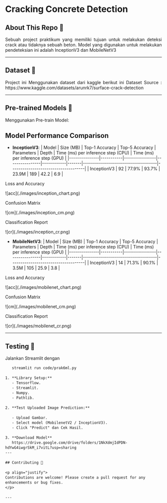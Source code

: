 
# Cracking Concrete Detection

## About This Repo 🌟
<p align="justify">
Sebuah project praktikum yang memiliki tujuan untuk melakukan deteksi crack atau tidaknya sebuah beton. Model yang digunakan untuk melakukan pendeteksian ini adalah InceptionV3 dan MobileNetV3
</p>

---

## Dataset 📂
<p align="justify">
Project ini Menggunakan dataset dari kaggle berikut ini
   Dataset Source : https://www.kaggle.com/datasets/arunrk7/surface-crack-detection
</p>

---

## Pre-trained Models 🧠

<p align="justify">
Menggunakan Pre-train Model:
</p>

## Model Performance Comparison
- **InceptionV3**: 
| Model         | Size (MB) | Top-1 Accuracy | Top-5 Accuracy | Parameters | Depth | Time (ms) per inference step (CPU) | Time (ms) per inference step (GPU) |
|---------------|-----------|----------------|----------------|------------|-------|-------------------------------------|-------------------------------------|
| InceptionV3   | 92        | 77.9%          | 93.7%          | 23.9M      | 189   | 42.2                                | 6.9                                 |
<p align="justify">
Loss and Accuracy
</p>
![acc](./images/inception_chart.png)

<p align="justify">
Confusion Matrix
</p>
![cm](./images/inception_cm.png)

<p align="justify">
Classification Report
</p>
![cr](./images/inception_cr.png)

- **MobileNetV3**: 
| Model         | Size (MB) | Top-1 Accuracy | Top-5 Accuracy | Parameters | Depth | Time (ms) per inference step (CPU) | Time (ms) per inference step (GPU) |
|---------------|-----------|----------------|----------------|------------|-------|-------------------------------------|-------------------------------------|
| InceptionV3   | 14        | 71.3%          | 90.1%          | 3.5M       | 105   | 25.9                                | 3.8                                 |
<p align="justify">
Loss and Accuracy
</p>
![acc](./images/mobilenet_chart.png)

<p align="justify">
Confusion Matrix
</p>
![cm](./images/mobilenet_cm.png)

<p align="justify">
Classification Report
</p>
![cr](./images/mobilenet_cr.png)

---

## Testing 🧪

Jalankan Streamlit dengan
```
   streamlit run code/prak6ml.py

1. **Library Setup:**
   - Tensorflow.
   - Streamlit.
   - Numpy.
   - Pathlib.

2. **Test Uploaded Image Prediction:**

   - Upload Gambar.
   - Select model (MobilenetV2 / InceptionV3).
   - Click "Predict" dan Cek Hasil.

3. **Download Model**
   https://drive.google.com/drive/folders/1NkXdmjIdPDN-hdYwG4iwgrSkM_i7vitL?usp=sharing
---

## Contributing 🤝

<p align="justify">
Contributions are welcome! Please create a pull request for any enhancements or bug fixes.
</p>

---
